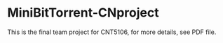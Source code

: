 # MiniBitTorrent-CNproject
This is the final team project for CNT5106, for more details, see PDF file.
